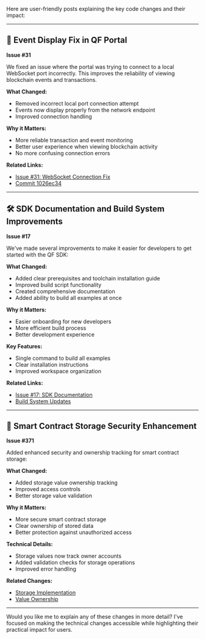 Here are user-friendly posts explaining the key code changes and their impact:

---

## 🔄 Event Display Fix in QF Portal
**Issue #31**

We fixed an issue where the portal was trying to connect to a local WebSocket port incorrectly. This improves the reliability of viewing blockchain events and transactions.

**What Changed:**
- Removed incorrect local port connection attempt
- Events now display properly from the network endpoint
- Improved connection handling

**Why it Matters:**
- More reliable transaction and event monitoring
- Better user experience when viewing blockchain activity
- No more confusing connection errors

**Related Links:**
- [Issue #31: WebSocket Connection Fix](https://github.com/QuantumFusion-network/apps/issues/31)
- [Commit 1026ec34](https://github.com/QuantumFusion-network/apps/commit/1026ec34)

---

## 🛠️ SDK Documentation and Build System Improvements
**Issue #17**

We've made several improvements to make it easier for developers to get started with the QF SDK:

**What Changed:**
- Added clear prerequisites and toolchain installation guide
- Improved build script functionality 
- Created comprehensive documentation
- Added ability to build all examples at once

**Why it Matters:**
- Easier onboarding for new developers
- More efficient build process
- Better development experience

**Key Features:**
- Single command to build all examples
- Clear installation instructions
- Improved workspace organization

**Related Links:**
- [Issue #17: SDK Documentation](https://github.com/QuantumFusion-network/qf-polkavm-sdk/issues/17)
- [Build System Updates](https://github.com/QuantumFusion-network/qf-polkavm-sdk/commit/254e4b90)

---

## 🔐 Smart Contract Storage Security Enhancement  
**Issue #371**

Added enhanced security and ownership tracking for smart contract storage:

**What Changed:**
- Added storage value ownership tracking
- Improved access controls
- Better storage value validation

**Why it Matters:**
- More secure smart contract storage
- Clear ownership of stored data
- Better protection against unauthorized access

**Technical Details:**
- Storage values now track owner accounts
- Added validation checks for storage operations
- Improved error handling

**Related Changes:**
- [Storage Implementation](https://github.com/QuantumFusion-network/qf-solochain/commit/71fa993c)
- [Value Ownership](https://github.com/QuantumFusion-network/qf-solochain/commit/8504db22)

---

Would you like me to explain any of these changes in more detail? I've focused on making the technical changes accessible while highlighting their practical impact for users.